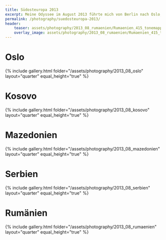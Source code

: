 ```yaml
---
title: Südosteuropa 2013
excerpt: Meine Odyssee im August 2013 führte mich von Berlin nach Oslo, anschließend in den Kosovo und über Mazedonien und Serbien nach Rumänien :D
permalink: /photography/suedosteuropa-2013/
header:
    teaser: assets/photography/2013_08_rumaenien/Rumaenien_415_tonemapped.jpg
    overlay_image: assets/photography/2013_08_rumaenien/Rumaenien_415_tonemapped.jpg
---
```


# Oslo
{% include gallery.html folder="/assets/photography/2013_08_oslo" layout="quarter" equal_height="true" %}

# Kosovo
{% include gallery.html folder="/assets/photography/2013_08_kosovo" layout="quarter" equal_height="true" %}

# Mazedonien
{% include gallery.html folder="/assets/photography/2013_08_mazedonien" layout="quarter" equal_height="true" %}

# Serbien
{% include gallery.html folder="/assets/photography/2013_08_serbien" layout="quarter" equal_height="true" %}

# Rumänien
{% include gallery.html folder="/assets/photography/2013_08_rumaenien" layout="quarter" equal_height="true" %}
